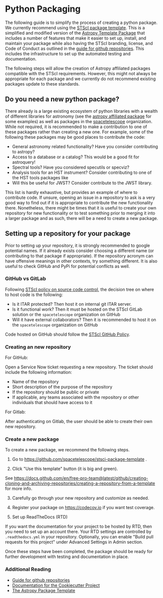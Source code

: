 # Python Packaging

The following guide is to simplify the process of creating a python
package.  We currently recommend using the [STScI package
template](https://github.com/spacetelescope/stsci-package-template).
This is a simplified and modified version of the [Astropy
Template Package](https://github.com/astropy/package-template) that
includes a number of features that make it easier to set up, install,
and maintain your package while also having the STScI branding,
license, and Code of Conduct as outlined in the [guide for github
repositories](https://github.com/spacetelescope/style-guides/blob/master/guides/github-repositories.md).
This includes the infrastructure to set up the automated testing and
documentation.

The following steps will allow the creation of Astropy affiliated
packages compatible with the STScI requirements.  However, this might
not always be appropriate for each package and we currently do not
recommend existing packages update to these standards.


## Do you need a new python package?

There already is a large existing ecosystem of python libraries with a
wealth of different libraries for astronomy (see the [astropy
affiliated package](https://www.astropy.org/affiliated/) for some
examples) as well as packages in the
[spacetelescope](https://github.com/spacetelescope) organization.
While not required, it is recommended to make a contribution to one of
these packages rather than creating a new one.  For example, some of
the following these packages may be good places to contribute the
code:

* General astronomy related functionality?  Have you consider contributing to astropy?
* Access to a database or a catalog?   This would be a good fit for astroquery!
* Spectral tools?   Have you considered specutils or specviz?
* Analysis tools for an HST instrument?  Consider contributing to one of the HST tools packages like
* Will this be useful for JWST?  Consider contribute to the JWST library.

This list is hardly exhaustive, but provides an example of where to
contribute code.  If unsure, opening an issue in a repository to ask
is a very good way to find out if it is appropriate to contribute the
new functionality there.  Nonetheless, there might be times that it is
useful to create your own repository for new functionality or to test
something prior to merging it into a larger package and as such, there
will be a need to create a new package.


## Setting up a repository for your package

Prior to setting up your repository, it is strongly recommended to
google potential names.  If it already exists consider choosing a
different name (or contributing to that package if appropriate).  If
the repository acronym can have offensive meanings in other contexts,
try something different.  It is also useful to check GitHub and PyPi
for potential conflicts as well.

### GitHub vs GitLab

Following [STScI policy on source code
control](https://innerspace.stsci.edu/display/isec/Source+Code+Control),
the decision tree on where to host code is the following:

* Is it ITAR protected?  Then host it on internal git ITAR server.
* Is it functional work?   Then it must be hosted on the STScI GitLab solution or the `spacetelescope` organization on GitHub
* Will it have external collaborators?  Then it is recommended to host it on the `spacetelescope` organization on GitHub

Code hosted on GitHub should follow the [STScI GitHub
Policy](https://innerspace.stsci.edu/display/isec/GitHub).


### Creating an new repository

For GitHub:

Open a Service Now ticket requesting a new repository.  The ticket
should include the following information:

* Name of the repository
* Short description of the purpose of the repository
* If the repository should be public or private
* If applicable, any teams associated with the repository or other
individuals that should have access to it

For Gitlab:

After authenticating on Gitlab, the user should be able to create
their own new repository.


### Create a new package

To create a new package, we recommend the following steps.

1. Go to https://github.com/spacetelescope/stsci-package-template .

2. Click "Use this template" button (it is big and green).

See https://docs.github.com/en/free-pro-team@latest/github/creating-cloning-and-archiving-repositories/creating-a-repository-from-a-template
for more info.

3. Carefully go through your new repository and customize as needed.

4. Register your package on https://codecov.io if you want test coverage.

5. Set up ReadTheDocs (RTD)

If you want the documentation for your project to be hosted by
RTD, then you need to set up an account there. Your RTD
settings are controlled by `.readthedocs.yml` in your repository.
Optionally, you can enable "Build pull requests for this project"
under Advanced Settings in Admin section.

Once these steps have been completed, the package should be ready for
further development with testing and documentation in place.

### Additional Reading

* [Guide for github repositories](https://github.com/spacetelescope/style-guides/blob/master/guides/github-repositories.md)
* [Documentation for the Cookiecutter Project](https://cookiecutter.readthedocs.io/en/latest/readme.html)
* [The Astropy Package Template](http://docs.astropy.org/projects/package-template/en/latest/)

